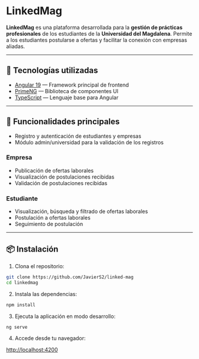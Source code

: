 # LinkedMag

**LinkedMag** es una plataforma desarrollada para la **gestión de prácticas profesionales** de los estudiantes de la **Universidad del Magdalena**. Permite a los estudiantes postularse a ofertas y facilitar la conexión con empresas aliadas.

---

## 🚀 Tecnologías utilizadas

- [Angular 19](https://angular.io/) — Framework principal de frontend
- [PrimeNG](https://www.primefaces.org/primeng/) — Biblioteca de componentes UI
- [TypeScript](https://www.typescriptlang.org/) — Lenguaje base para Angular

---

## 🧩 Funcionalidades principales

- Registro y autenticación de estudiantes y empresas
- Módulo admin/universidad para la validación de los registros

### Empresa
- Publicación de ofertas laborales 
- Visualización de postulaciones recibidas
- Validación de postulaciones recibidas

### Estudiante
- Visualización, búsqueda y filtrado de ofertas laborales
- Postulación a ofertas laborales
- Seguimiento de postulación

---

## 📦 Instalación

1. Clona el repositorio:

```bash
git clone https://github.com/JavierS2/linked-mag
cd linkedmag
```

2. Instala las dependencias:

```bash
npm install
```

3. Ejecuta la aplicación en modo desarrollo:

```bash
ng serve
```

4. Accede desde tu navegador:

<http://localhost:4200>


